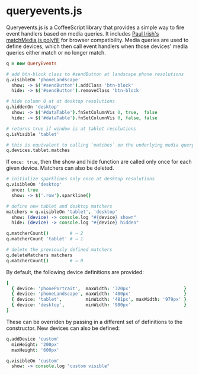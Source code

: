 queryevents.js
==============

Queryevents.js is a CoffeeScript library that provides a simple way to fire
event handlers based on media queries. It includes [Paul Irish's matchMedia.js
polyfill](https://github.com/paulirish/matchMedia.js/) for browser
compatibility. Media queries are used to define devices, which then call event
handlers when those devices' media queries either match or no longer match.

```coffeescript
q = new QueryEvents

# add btn-block class to #sendButton at landscape phone resolutions
q.visibleOn 'phoneLandscape'
  show: -> $('#sendButton').addClass 'btn-block'
  hide: -> $('#sendButton').removeClass 'btn-block'

# hide column 0 at at desktop resolutions
q.hiddenOn 'desktop'
  show: -> $('#dataTable').fnSetColumnVis 0, true,  false
  hide: -> $('#dataTable').fnSetColumnVis 0, false, false

# returns true if window is at tablet resolutions
q.isVisible 'tablet'

# this is equivalent to calling `matches` on the underlying media query
q.devices.tablet.matches
```

If `once: true`, then the show and hide function are called only once for each
given device. Matchers can also be deleted.

```coffeescript
# initialize sparklines only once at desktop resolutions
q.visibleOn 'desktop'
  once: true
  show: -> $('.row').sparkline()

# define new tablet and desktop matchers
matchers = q.visibleOn 'tablet', 'desktop'
  show: (device) -> console.log "#{device} shown"
  hide: (device) -> console.log "#{device} hidden"

q.matcherCount()        # ⇒ 2
q.matcherCount 'tablet' # ⇒ 1

# delete the previously defined matchers
q.deleteMatchers matchers
q.matcherCount()        # ⇒ 0 
```

By default, the following device definitions are provided:

```coffeescript
[
  { device: 'phonePortrait',  maxWidth: '320px'                    }
  { device: 'phoneLandscape', maxWidth: '480px'                    }
  { device: 'tablet',         minWidth: '481px', maxWidth: '979px' }
  { device: 'desktop',        minWidth: '980px'                    }
]
```

These can be overriden by passing in a different set of definitions to the
constructor. New devices can also be defined:

```coffeescript
q.addDevice 'custom'
  minHeight: '200px'
  maxHeight: '600px'

q.visibleOn 'custom'
  show: -> console.log "custom visible"
```